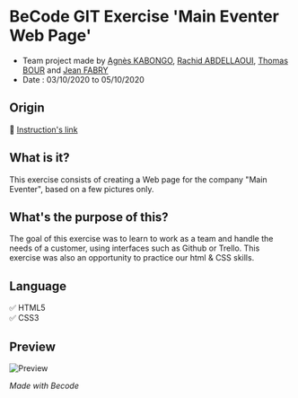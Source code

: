 # BeCode GIT Exercise **'Main Eventer Web Page'**
- Team project made by [Agnès KABONGO](https://github.com/agkabongo), [Rachid ABDELLAOUI](https://github.com/rachidcode), [Thomas BOUR](https://github.com/ThomasBour) and [Jean FABRY](https://github.com/JeanFabry)
- Date : 03/10/2020 to 05/10/2020
  
## Origin
:notebook_with_decorative_cover: 	[Instruction's link](https://github.com/becodeorg/bxl-hopper-1-25/tree/master/The%20Field/3.HTML%2BCSS/4.main_eventer)

## What is it?

This exercise consists of creating a Web page for the company "Main Eventer", based on a few pictures only.


## What's the purpose of this?

The goal of this exercise was to learn to work as a team and handle the needs of a customer, using interfaces such as Github or Trello. This exercise was also an opportunity to practice our html & CSS skills.
## Language 

:white_check_mark: HTML5 <br> 
:white_check_mark: CSS3

## Preview

![Preview](https://raw.githubusercontent.com/JeanFabry/main-eventer/master/Images/preview%20website.png)


*Made with Becode*